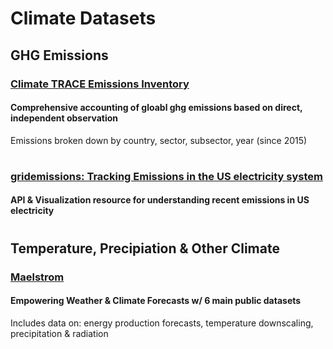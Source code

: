 # Climate Datasets

## GHG Emissions
### [Climate TRACE Emissions Inventory](https://www.climatetrace.org/inventory)
#### Comprehensive accounting of gloabl ghg emissions based on direct, independent observation
Emissions broken down by country, sector, subsector, year (since 2015)
#

### [gridemissions: Tracking Emissions in the US electricity system](https://github.com/jdechalendar/gridemissions/)
#### API & Visualization resource for understanding recent emissions in US electricity
#

## Temperature, Precipiation & Other Climate 

### [Maelstrom](https://www.maelstrom-eurohpc.eu/products-ml-apps.php#dataset-for-energy-production-forecast)
#### Empowering Weather & Climate Forecasts w/ 6 main public datasets
Includes data on: energy production forecasts, temperature downscaling, precipitation & radiation


